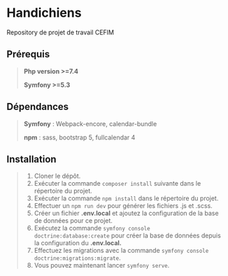 # Handichiens
Repository de projet de travail CEFIM

## Prérequis

> **Php version >=7.4**
>
> **Symfony >=5.3**

## Dépendances

> **Symfony** :
> Webpack-encore,
> calendar-bundle
>
> **npm** :
> sass,
> bootstrap 5,
> fullcalendar 4

## Installation

>1. Cloner le dépôt.
>1. Exécuter la commande `composer install` suivante dans le répertoire du projet.
>1. Exécuter la commande `npm install` dans le répertoire du projet.
>1. Effectuer un `npm run dev` pour générer les fichiers .js et .scss.
>1. Créer un fichier **.env.local** et ajoutez la configuration de la base de données pour ce projet.
>1. Exécutez la commande `symfony console doctrine:database:create` pour créer la base de données depuis la configuration du **.env.local.**
>1. Effectuez les migrations avec la commande `symfony console doctrine:migrations:migrate`.
>1. Vous pouvez maintenant lancer `symfony serve`.
